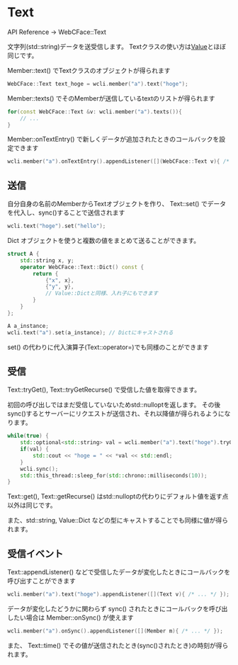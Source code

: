 # Text

API Reference → WebCFace::Text

文字列(std::string)データを送受信します。
Textクラスの使い方は[Value](./10_value.md)とほぼ同じです。

Member::text() でTextクラスのオブジェクトが得られます
```cpp
WebCFace::Text text_hoge = wcli.member("a").text("hoge");
```

Member::texts() でそのMemberが送信しているtextのリストが得られます
```cpp
for(const WebCFace::Text &v: wcli.member("a").texts()){
	// ...
}
```

Member::onTextEntry() で新しくデータが追加されたときのコールバックを設定できます
```cpp
wcli.member("a").onTextEntry().appendListener([](WebCFace::Text v){ /* ... */ });
```

## 送信

自分自身の名前のMemberからTextオブジェクトを作り、 Text::set() でデータを代入し、sync()することで送信されます
```cpp
wcli.text("hoge").set("hello");
```

Dict オブジェクトを使うと複数の値をまとめて送ることができます。
```cpp
struct A {
	std::string x, y;
	operator WebCFace::Text::Dict() const {
		return {
			{"x", x},
			{"y", y},
			// Value::Dictと同様、入れ子にもできます
		}
	}
};

A a_instance;
wcli.text("a").set(a_instance); // Dictにキャストされる
```

set() の代わりに代入演算子(Text::operator=)でも同様のことができます

## 受信

Text::tryGet(), Text::tryGetRecurse() で受信した値を取得できます。

初回の呼び出しではまだ受信していないためstd::nulloptを返します。
その後sync()するとサーバーにリクエストが送信され、それ以降値が得られるようになります。
```cpp
while(true) {
	std::optional<std::string> val = wcli.member("a").text("hoge").tryGet();
	if(val) {
		std::cout << "hoge = " << *val << std::endl;
	}
	wcli.sync();
	std::this_thread::sleep_for(std::chrono::milliseconds(10));
}
```

Text::get(), Text::getRecurse() はstd::nulloptの代わりにデフォルト値を返す点以外は同じです。

また、std::string, Value::Dict などの型にキャストすることでも同様に値が得られます。

## 受信イベント

Text::appendListener() などで受信したデータが変化したときにコールバックを呼び出すことができます
```cpp
wcli.member("a").text("hoge").appendListener([](Text v){ /* ... */ });
```

データが変化したどうかに関わらず sync() されたときにコールバックを呼び出したい場合は Member::onSync() が使えます
```cpp
wcli.member("a").onSync().appendListener([](Member m){ /* ... */ });
```

また、 Text::time() でその値が送信されたとき(sync()されたとき)の時刻が得られます。


